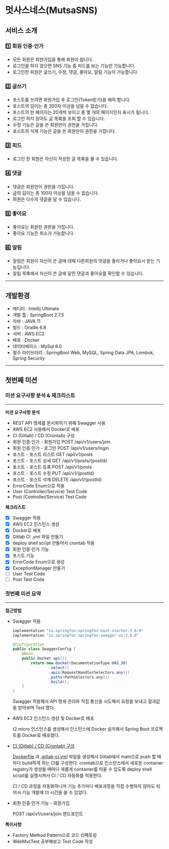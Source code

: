 # 멋사스네스(MutsaSNS)

## 서비스 소개

### 1️⃣ 회원 인증·인가

- 모든 회원은 회원가입을 통해 회원이 됩니다.
- 로그인을 하지 않으면 SNS 기능 중 피드를 보는 기능만 가능합니다.
- 로그인한 회원은 글쓰기, 수정, 댓글, 좋아요, 알림 기능이 가능합니다.

### 2️⃣ 글쓰기

- 포스트를 쓰려면 회원가입 후 로그인(Token받기)을 해야 합니다.
- 포스트의 길이는 총 300자 이상을 넘을 수 없습니다.
- 포스트의 한 페이지는 20개씩 보이고 총 몇 개의 페이지인지 표시가 됩니다.
- 로그인 하지 않아도 글 목록을 조회 할 수 있습니다.
- 수정 기능은 글을 쓴 회원만이 권한을 가집니다.
- 포스트의 삭제 기능은 글을 쓴 회원만이 권한을 가집니다.

### 3️⃣ 피드

- 로그인 한 회원은 자신이 작성한 글 목록을 볼 수 있습니다.

### 4️⃣ 댓글

- 댓글은 회원만이 권한을 가집니다.
- 글의 길이는 총 100자 이상을 넘을 수 없습니다.
- 회원은 다수의 댓글을 달 수 있습니다.

### 5️⃣ 좋아요

- 좋아요는 회원만 권한을 가집니다.
- 좋아요 기능은 취소가 가능합니다.

### 6️⃣ 알림

- 알림은 회원이 자신이 쓴 글에 대해 다른회원의 댓글을 올리거나 좋아요시 받는 기능입니다.
- 알림 목록에서 자신이 쓴 글에 달린 댓글과 좋아요를 확인할 수 있습니다.

---

## 개발환경

- 에디터 : Intellij Ultimate
- 개발 툴 : SpringBoot 2.7.5
- 자바 : JAVA 11
- 빌드 : Gradle 6.8
- 서버 : AWS EC2
- 배포 : Docker
- 데이터베이스 : MySql 8.0
- 필수 라이브러리 : SpringBoot Web, MySQL, Spring Data JPA, Lombok, Spring Security

---

## 첫번째 미션

### 미션 요구사항 분석 & 체크리스트

---

**미션 요구사항 분석**

- REST API 명세를 문서화하기 위해 Swagger 사용
- AWS EC2 사용해서 Docker로 배포
- CI (Gitlab) / CD (Crontab) 구성
- 회원 인증·인가 - 회원가입 POST /api/v1/users/join
- 회원 인증·인가 - 로그인 POST /api/v1/users/login
- 포스트 - 포스트 리스트 GET /api/v1/posts
- 포스트 - 포스트 상세 GET /api/v1/posts/{postId}
- 포스트 - 포스트 등록 POST /api/v1/posts
- 포스트 - 포스트 수정 PUT /api/v1/{postId}
- 포스트 - 포스트 삭제 DELETE /api/v1/{postId}
- ErrorCode Enum으로 적용
- User (Controller/Service) Test Code
- Post (Controller/Service) Test Code

**체크리스트**

- [x] Swagger 적용
- [x] AWS EC2 인스턴스 생성
- [x] Docker로 배포
- [x] Gitlab CI .yml 파일 만들기
- [x] deploy shell script 만들어서 crontab 적용
- [x] 회원 인증·인가 기능
- [x] 포스트 기능
- [x] ErrorCode Enum으로 생성
- [x] ExceptionManager 만들기
- [ ] User Test Code
- [ ] Post Test Code

### 첫번째 미션 요약

---

**접근방법**

- Swagger 적용

    ```java
    implementation "io.springfox:springfox-boot-starter:3.0.0"
    implementation "io.springfox:springfox-swagger-ui:3.0.0"
    ```

    ```java
    @Configuration
    public class SwaggerConfig {
        @Bean
        public Docket api(){
            return new Docket(DocumentationType.OAS_30)
                    .select()
                    .apis(RequestHandlerSelectors.any())
                    .paths(PathSelectors.any())
                    .build();
        }
    }
    ```
  Swagger 적용해서 API 명세 관리와 직접 통신을 시도해서 요청을 보내고 결과값을 받아보며 Test 했다.


- AWS EC2 인스턴스 생성 및 Docker로 배포

  t2.micro 인스턴스를 생성해서 인스턴스에 Docker 설치해서 Spring Boot 프로젝트를 Docker로 배포했다.


- [CI (Gitlab) / CD (Crontab) 구성](https://itcouldbe-v.tistory.com/9)

  [Dockerfile](https://gitlab.com/yejinstar/finalproject_gimyejin_team12/-/blob/main/Dockerfile) 과 [.gitlab-ci.yml](https://gitlab.com/yejinstar/finalproject_gimyejin_team12/-/blob/main/.gitlab-ci.yml) 파일을 생성해서 Gitlab에서 main으로 push 할 때마다 build하게 하는 CI를 구성한다. crontab으로 인스턴스에서 새로운 container registry가 생성될 때마다 새롭게 container를 띄울 수 있도록 deploy shell scrpit를 실행시켜서 CI / CD 자동화를 적용한다.

  CI / CD 과정을 자동화하니까 기능 추가마다 배포과정을 직접 수행하지 않아도 되어서 기능 개발에 더 시간을 쓸 수 있었다.


- 회원 인증·인가 기능 - 회원가입

  POST /api/v1/users/join 엔드포인트





**특이사항**

- Factory Method Pattern으로 코드 리팩토링
- WebMvcTest 공부해보고 Test Code 작성